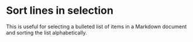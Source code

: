 # Sort lines in selection

This is useful for selecting a bulleted list of items in a Markdown document and sorting the list alphabetically.
